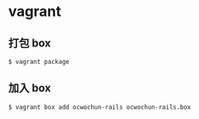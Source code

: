 # vagrant


## 打包 box
`$ vagrant package `

## 加入 box
`$ vagrant box add ocwochun-rails ocwochun-rails.box`
